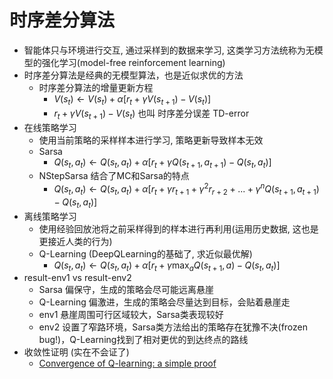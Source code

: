 # 时序差分算法

* 智能体只与环境进行交互, 通过采样到的数据来学习, 这类学习方法统称为无模型的强化学习(model-free reinforcement learning)
* 时序差分算法是经典的无模型算法，也是近似求优的方法
  * 时序差分算法的增量更新方程
    * $V(s_t) \leftarrow V(s_t) + \alpha[r_t + \gamma V(s_{t+1}) - V(s_t)]$
    * $r_t + \gamma V(s_{t+1}) - V(s_t)$ 也叫 时序差分误差 TD-error
* 在线策略学习
  * 使用当前策略的采样样本进行学习, 策略更新导致样本无效
  * Sarsa
    * $Q(s_t, a_t) \leftarrow Q(s_t, a_t) + \alpha[r_t + \gamma Q(s_{t+1}, a_{t+1}) - Q(s_t, a_t)]$
  * NStepSarsa 结合了MC和Sarsa的特点
    * $Q(s_t, a_t) \leftarrow Q(s_t, a_t) + \alpha[r_t + \gamma r_{t+1} + \gamma^2 r_{r+2} + ... + \gamma^n Q(s_{t+1}, a_{t+1}) - Q(s_t, a_t)]$
* 离线策略学习
  * 使用经验回放池将之前采样得到的样本进行再利用(运用历史数据, 这也是更接近人类的行为)
  * Q-Learning (DeepQLearning的基础了, 求近似最优解)
    * $Q(s_t, a_t) \leftarrow Q(s_t, a_t) + \alpha[r_t + \gamma \max_{a} Q(s_{t+1}, a) - Q(s_t, a_t)]$
* result-env1 vs result-env2
  * Sarsa 偏保守，生成的策略会尽可能远离悬崖
  * Q-Learning 偏激进，生成的策略会尽量达到目标，会贴着悬崖走
  * env1 悬崖周围可行区域较大，Sarsa类表现较好
  * env2 设置了窄路环境，Sarsa类方法给出的策略存在犹豫不决(frozen bug!)，Q-Learning找到了相对更优的到达终点的路线
* 收敛性证明 (实在不会证了)
  * [Convergence of Q-learning: a simple proof](http://users.isr.ist.utl.pt/~mtjspaan/readingGroup/ProofQlearning.pdf)
